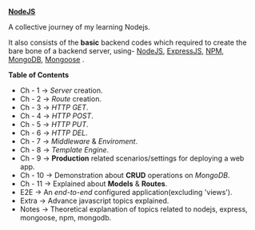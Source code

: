 **[NodeJS](https://nodejs.org/en/docs/guides/)**

A collective journey of my learning Nodejs.

It also consists of the **basic** backend codes which required to create the bare bone of a backend server, using- [NodeJS](https://nodejs.org/en/docs/), [ExpressJS](https://expressjs.com/en/5x/api.html), [NPM](https://docs.npmjs.com/about-npm), [MongoDB](https://www.mongodb.com/docs/), [Mongoose](https://mongoosejs.com/docs/documents.html) .

**Table of Contents**
- Ch - 1 -> *Server* creation.
- Ch - 2 -> *Route* creation.
- Ch - 3 -> *HTTP GET*.
- Ch - 4 -> *HTTP POST*.
- Ch - 5 -> *HTTP PUT*.
- Ch - 6 -> *HTTP DEL*.
- Ch - 7 -> *Middleware* & *Enviroment*.
- Ch - 8 -> *Template Engine*.
- Ch - 9 -> **Production** related scenarios/settings for deploying a web app.
- Ch - 10 -> Demonstration about **CRUD** operations on *MongoDB*.
- Ch - 11 -> Explained about **Models** & **Routes**.
- E2E -> An *end-to-end* configured application(excluding 'views').
- Extra -> Advance javascript topics explained. 
- Notes -> Theoretical explanation of topics related to nodejs, express, mongoose, npm, mongodb.
